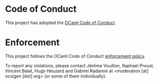 # Code of Conduct

This project has adopted the [OCaml Code of Conduct](https://github.com/ocaml/code-of-conduct/blob/main/CODE_OF_CONDUCT.md).

# Enforcement

This project follows the OCaml Code of Conduct [enforcement policy](https://github.com/ocaml/code-of-conduct/blob/main/CODE_OF_CONDUCT.md#enforcement).

To report any violations, please contact Jérôme
Vouillon, Raphael Proust, Vincent Balat, Hugo Heuzard and Gabriel
Radanne at <moderation [at] ocsigen [dot] org>
(or some of them individually).
